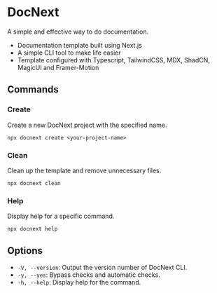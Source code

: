 # DocNext
A simple and effective way to do documentation.
- Documentation template built using Next.js
- A simple CLI tool to make life easier
- Template configured with Typescript, TailwindCSS, MDX, ShadCN, MagicUI and Framer-Motion

## Commands
### Create
Create a new DocNext project with the specified name.
```
npx docnext create <your-project-name>
```

### Clean
Clean up the template and remove unnecessary files.
```
npx docnext clean
```

### Help
Display help for a specific command.
```
npx docnext help
```


## Options

* `-V, --version`: Output the version number of DocNext CLI.
* `-y, --yes`: Bypass checks and automatic checks.
* `-h, --help`: Display help for the command.

